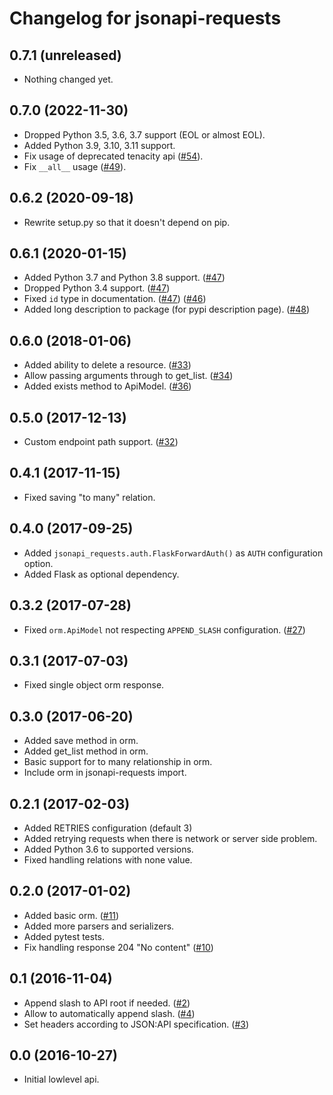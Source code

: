 Changelog for jsonapi-requests
=================

0.7.1 (unreleased)
------------------

- Nothing changed yet.


0.7.0 (2022-11-30)
------------------

- Dropped Python 3.5, 3.6, 3.7 support (EOL or almost EOL).
- Added Python 3.9, 3.10, 3.11 support.
- Fix usage of deprecated tenacity api ([#54](https://github.com/socialwifi/jsonapi-requests/pull/54)).
- Fix `__all__` usage ([#49](https://github.com/socialwifi/jsonapi-requests/pull/49)).

0.6.2 (2020-09-18)
------------------

- Rewrite setup.py so that it doesn't depend on pip.


0.6.1 (2020-01-15)
------------------

- Added Python 3.7 and Python 3.8 support. ([#47](https://github.com/socialwifi/jsonapi-requests/pull/47))
- Dropped Python 3.4 support. ([#47](https://github.com/socialwifi/jsonapi-requests/pull/47))
- Fixed `id` type in documentation. 
([#47](https://github.com/socialwifi/jsonapi-requests/pull/47))
([#46](https://github.com/socialwifi/jsonapi-requests/issues/46))
- Added long description to package (for pypi description page). ([#48](https://github.com/socialwifi/jsonapi-requests/pull/48))


0.6.0 (2018-01-06)
------------------

- Added ability to delete a resource. ([#33](https://github.com/socialwifi/jsonapi-requests/pull/33))
- Allow passing arguments through to get_list. ([#34](https://github.com/socialwifi/jsonapi-requests/pull/34))
- Added exists method to ApiModel. ([#36](https://github.com/socialwifi/jsonapi-requests/pull/36))


0.5.0 (2017-12-13)
------------------

- Custom endpoint path support. ([#32](https://github.com/socialwifi/jsonapi-requests/pull/32))


0.4.1 (2017-11-15)
------------------

- Fixed saving "to many" relation.


0.4.0 (2017-09-25)
------------------

- Added `jsonapi_requests.auth.FlaskForwardAuth()` as `AUTH` configuration option.
- Added Flask as optional dependency.


0.3.2 (2017-07-28)
------------------

- Fixed `orm.ApiModel` not respecting `APPEND_SLASH` configuration. ([#27](https://github.com/socialwifi/jsonapi-requests/issues/27))


0.3.1 (2017-07-03)
------------------

- Fixed single object orm response.


0.3.0 (2017-06-20)
------------------

- Added save method in orm.
- Added get_list method in orm.
- Basic support for to many relationship in orm.
- Include orm in jsonapi-requests import.


0.2.1 (2017-02-03)
------------------

- Added RETRIES configuration (default 3)
- Added retrying requests when there is network or server side problem.
- Added Python 3.6 to supported versions.
- Fixed handling relations with none value.


0.2.0 (2017-01-02)
------------------

- Added basic orm. ([#11](https://github.com/socialwifi/jsonapi-requests/pull/11))
- Added more parsers and serializers.
- Added pytest tests.
- Fix handling response 204 "No content" ([#10](https://github.com/socialwifi/jsonapi-requests/pull/10))


0.1 (2016-11-04)
----------------

- Append slash to API root if needed. ([#2](https://github.com/socialwifi/jsonapi-requests/pull/2))
- Allow to automatically append slash. ([#4](https://github.com/socialwifi/jsonapi-requests/pull/4))
- Set headers according to JSON:API specification. ([#3](https://github.com/socialwifi/jsonapi-requests/pull/3))


0.0 (2016-10-27)
----------------

- Initial lowlevel api.
